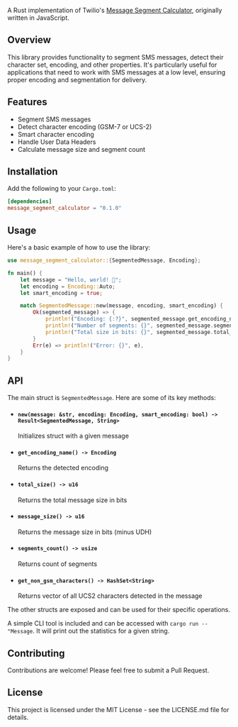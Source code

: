 A Rust implementation of
Twilio's [Message Segment Calculator](https://github.com/TwilioDevEd/message-segment-calculator/tree/main), originally
written in JavaScript.

## Overview

This library provides functionality to segment SMS messages, detect their character set, encoding, and other properties.
It's particularly useful for applications that need to work with SMS messages at a low level, ensuring proper encoding
and segmentation for delivery.

## Features

- Segment SMS messages
- Detect character encoding (GSM-7 or UCS-2)
- Smart character encoding
- Handle User Data Headers
- Calculate message size and segment count

## Installation

Add the following to your `Cargo.toml`:

```toml
[dependencies]
message_segment_calculator = "0.1.0"
```

## Usage

Here's a basic example of how to use the library:

```rust
use message_segment_calculator::{SegmentedMessage, Encoding};

fn main() {
    let message = "Hello, world! 👋";
    let encoding = Encoding::Auto;
    let smart_encoding = true;

    match SegmentedMessage::new(message, encoding, smart_encoding) {
        Ok(segmented_message) => {
            println!("Encoding: {:?}", segmented_message.get_encoding_name());
            println!("Number of segments: {}", segmented_message.segments_count());
            println!("Total size in bits: {}", segmented_message.total_size());
        }
        Err(e) => println!("Error: {}", e),
    }
}
```

## API

The main struct is `SegmentedMessage`. Here are some of its key methods:

- #### ```new(message: &str, encoding: Encoding, smart_encoding: bool) -> Result<SegmentedMessage, String>```
  Initializes struct with a given message
- #### ```get_encoding_name() -> Encoding```
  Returns the detected encoding
- #### ```total_size() -> u16```
  Returns the total message size in bits
- #### ```message_size() -> u16```
  Returns the message size in bits (minus UDH)
- #### ```segments_count() -> usize```
  Returns count of segments
- #### ```get_non_gsm_characters() -> HashSet<String>```
  Returns vector of all UCS2 characters detected in the message

The other structs are exposed and can be used for their specific operations.

A simple CLI tool is included and can be accessed with `cargo run -- "Message`. It will print out the statistics for a
given string.

## Contributing

Contributions are welcome! Please feel free to submit a Pull Request.

## License

This project is licensed under the MIT License - see the LICENSE.md file for details.
